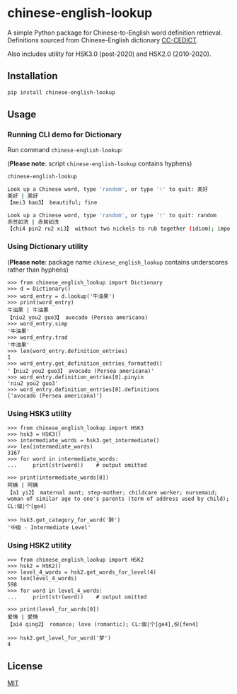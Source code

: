 # chinese-english-lookup

A simple Python package for Chinese-to-English word definition retrieval. Definitions sourced from Chinese-English dictionary [CC-CEDICT](https://www.mdbg.net/chinese/dictionary?page=cc-cedict).

Also includes utility for HSK3.0 (post-2020) and HSK2.0 (2010-2020).

## Installation

```bash
pip install chinese-english-lookup
```

## Usage

### Running CLI demo for Dictionary

Run command `chinese-english-lookup`:

(**Please note**: script `chinese-english-lookup` contains hyphens)
```bash
chinese-english-lookup

Look up a Chinese word, type 'random', or type '!' to quit: 美好
美好 | 美好
【mei3 hao3】 beautiful; fine

Look up a Chinese word, type 'random', or type '!' to quit: random
赤贫如洗 | 赤貧如洗
【chi4 pin2 ru2 xi3】 without two nickels to rub together (idiom); impoverished
```

### Using Dictionary utility

(**Please note**: package name `chinese_english_lookup` contains underscores rather than hyphens)

```python3
>>> from chinese_english_lookup import Dictionary
>>> d = Dictionary()
>>> word_entry = d.lookup('牛油果')
>>> print(word_entry)
牛油果 | 牛油果
【niu2 you2 guo3】 avocado (Persea americana)
>>> word_entry.simp
'牛油果'
>>> word_entry.trad
'牛油果'
>>> len(word_entry.definition_entries)
1
>>> word_entry.get_definition_entries_formatted()
'【niu2 you2 guo3】 avocado (Persea americana)'
>>> word_entry.definition_entries[0].pinyin
'niu2 you2 guo3'
>>> word_entry.definition_entries[0].definitions
['avocado (Persea americana)']
```

### Using HSK3 utility

```python3
>>> from chinese_english_lookup import HSK3
>>> hsk3 = HSK3()
>>> intermediate_words = hsk3.get_intermediate()
>>> len(intermediate_words)
3167
>>> for word in intermediate_words:
...     print(str(word))    # output omitted

>>> print(intermediate_words[0])
阿姨 | 阿姨
【a1 yi2】 maternal aunt; step-mother; childcare worker; nursemaid; woman of similar age to one's parents (term of address used by child); CL:個|个[ge4]

>>> hsk3.get_category_for_word('醉')
'中级 - Intermediate Level'
```

### Using HSK2 utility

```python3
>>> from chinese_english_lookup import HSK2
>>> hsk2 = HSK2()
>>> level_4_words = hsk2.get_words_for_level(4)
>>> len(level_4_words)
598
>>> for word in level_4_words:
...     print(str(word))    # output omitted

>>> print(level_for_words[0])
爱情 | 愛情
【ai4 qing2】 romance; love (romantic); CL:個|个[ge4],份[fen4]

>>> hsk2.get_level_for_word('梦')
4
```

## License
[MIT](https://choosealicense.com/licenses/mit/)